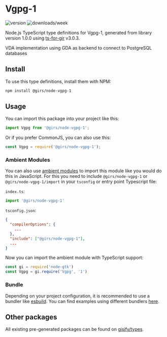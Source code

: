 
# Vgpg-1

![version](https://img.shields.io/npm/v/@girs/node-vgpg-1)
![downloads/week](https://img.shields.io/npm/dw/@girs/node-vgpg-1)


Node.js TypeScript type definitions for Vgpg-1, generated from library version 1.0.0 using [ts-for-gir](https://github.com/gjsify/ts-for-gir) v3.0.3.

VDA implementation using GDA as backend to connect to PostgreSQL databases

## Install

To use this type definitions, install them with NPM:
```bash
npm install @girs/node-vgpg-1
```

## Usage

You can import this package into your project like this:
```ts
import Vgpg from '@girs/node-vgpg-1';
```

Or if you prefer CommonJS, you can also use this:
```ts
const Vgpg = require('@girs/node-vgpg-1');
```

### Ambient Modules

You can also use [ambient modules](https://github.com/gjsify/ts-for-gir/tree/main/packages/cli#ambient-modules) to import this module like you would do this in JavaScript.
For this you need to include `@girs/node-vgpg-1` or `@girs/node-vgpg-1/import` in your `tsconfig` or entry point Typescript file:

`index.ts`:
```ts
import '@girs/node-vgpg-1'
```

`tsconfig.json`:
```json
{
  "compilerOptions": {
    ...
  },
  "include": ["@girs/node-vgpg-1"],
  ...
}
```

Now you can import the ambient module with TypeScript support: 

```ts
const gi = require('node-gtk')
const Vgpg = gi.require('Vgpg', '1')
```


### Bundle

Depending on your project configuration, it is recommended to use a bundler like [esbuild](https://esbuild.github.io/). You can find examples using different bundlers [here](https://github.com/gjsify/ts-for-gir/tree/main/examples).

## Other packages

All existing pre-generated packages can be found on [gjsify/types](https://github.com/gjsify/types).


